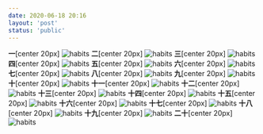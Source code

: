 ```yaml
---
date: 2020-06-18 20:16
layout: 'post'
status: 'public'
---
```


**一**[center 20px]
![habits](https://github.com/behalcyon/cited_img/raw/master/IMG_1895.JPG)
**二**[center 20px]
![habits](https://github.com/behalcyon/cited_img/raw/master/IMG_1895.JPG)
**三**[center 20px]
![habits]()
**四**[center 20px]
![habits]()
**五**[center 20px]
![habits]()
**六**[center 20px]
![habits]()
**七**[center 20px]
![habits]()
**八**[center 20px]
![habits]()
**九**[center 20px]
![habits]()
**十**[center 20px]
![habits]()
**十一**[center 20px]
![habits]()
**十二**[center 20px]
![habits]()
**十三**[center 20px]
![habits]()
**十四**[center 20px]
![habits]()
**十五**[center 20px]
![habits]()
**十六**[center 20px]
![habits]()
**十七**[center 20px]
![habits]()
**十八**[center 20px]
![habits]()
**十九**[center 20px]
![habits]()
**二十**[center 20px]
![habits]()

